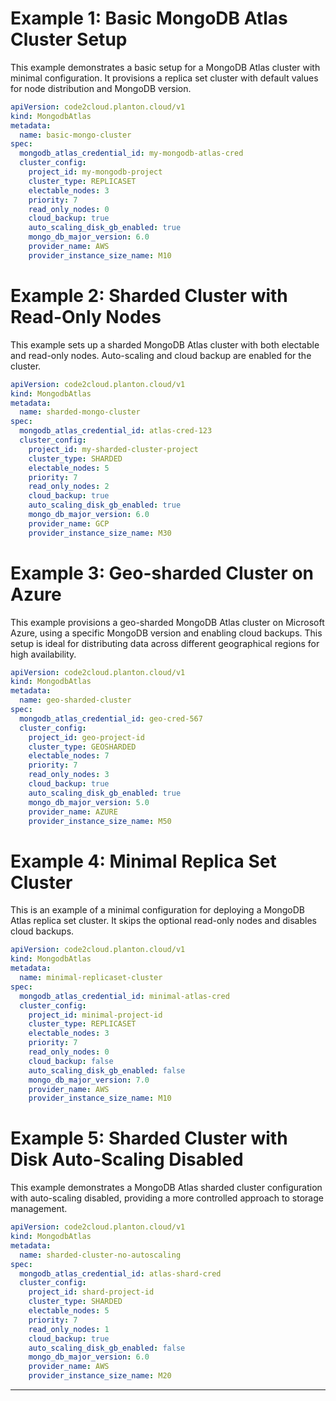 # Example 1: Basic MongoDB Atlas Cluster Setup

This example demonstrates a basic setup for a MongoDB Atlas cluster with minimal configuration. It provisions a replica set cluster with default values for node distribution and MongoDB version.

```yaml
apiVersion: code2cloud.planton.cloud/v1
kind: MongodbAtlas
metadata:
  name: basic-mongo-cluster
spec:
  mongodb_atlas_credential_id: my-mongodb-atlas-cred
  cluster_config:
    project_id: my-mongodb-project
    cluster_type: REPLICASET
    electable_nodes: 3
    priority: 7
    read_only_nodes: 0
    cloud_backup: true
    auto_scaling_disk_gb_enabled: true
    mongo_db_major_version: 6.0
    provider_name: AWS
    provider_instance_size_name: M10
```

# Example 2: Sharded Cluster with Read-Only Nodes

This example sets up a sharded MongoDB Atlas cluster with both electable and read-only nodes. Auto-scaling and cloud backup are enabled for the cluster.

```yaml
apiVersion: code2cloud.planton.cloud/v1
kind: MongodbAtlas
metadata:
  name: sharded-mongo-cluster
spec:
  mongodb_atlas_credential_id: atlas-cred-123
  cluster_config:
    project_id: my-sharded-cluster-project
    cluster_type: SHARDED
    electable_nodes: 5
    priority: 7
    read_only_nodes: 2
    cloud_backup: true
    auto_scaling_disk_gb_enabled: true
    mongo_db_major_version: 6.0
    provider_name: GCP
    provider_instance_size_name: M30
```

# Example 3: Geo-sharded Cluster on Azure

This example provisions a geo-sharded MongoDB Atlas cluster on Microsoft Azure, using a specific MongoDB version and enabling cloud backups. This setup is ideal for distributing data across different geographical regions for high availability.

```yaml
apiVersion: code2cloud.planton.cloud/v1
kind: MongodbAtlas
metadata:
  name: geo-sharded-cluster
spec:
  mongodb_atlas_credential_id: geo-cred-567
  cluster_config:
    project_id: geo-project-id
    cluster_type: GEOSHARDED
    electable_nodes: 7
    priority: 7
    read_only_nodes: 3
    cloud_backup: true
    auto_scaling_disk_gb_enabled: true
    mongo_db_major_version: 5.0
    provider_name: AZURE
    provider_instance_size_name: M50
```

# Example 4: Minimal Replica Set Cluster

This is an example of a minimal configuration for deploying a MongoDB Atlas replica set cluster. It skips the optional read-only nodes and disables cloud backups.

```yaml
apiVersion: code2cloud.planton.cloud/v1
kind: MongodbAtlas
metadata:
  name: minimal-replicaset-cluster
spec:
  mongodb_atlas_credential_id: minimal-atlas-cred
  cluster_config:
    project_id: minimal-project-id
    cluster_type: REPLICASET
    electable_nodes: 3
    priority: 7
    read_only_nodes: 0
    cloud_backup: false
    auto_scaling_disk_gb_enabled: false
    mongo_db_major_version: 7.0
    provider_name: AWS
    provider_instance_size_name: M10
```

# Example 5: Sharded Cluster with Disk Auto-Scaling Disabled

This example demonstrates a MongoDB Atlas sharded cluster configuration with auto-scaling disabled, providing a more controlled approach to storage management.

```yaml
apiVersion: code2cloud.planton.cloud/v1
kind: MongodbAtlas
metadata:
  name: sharded-cluster-no-autoscaling
spec:
  mongodb_atlas_credential_id: atlas-shard-cred
  cluster_config:
    project_id: shard-project-id
    cluster_type: SHARDED
    electable_nodes: 5
    priority: 7
    read_only_nodes: 1
    cloud_backup: true
    auto_scaling_disk_gb_enabled: false
    mongo_db_major_version: 6.0
    provider_name: AWS
    provider_instance_size_name: M20
```

---

